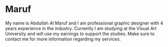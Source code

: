 # Maruf
My name is Abdullah Al Maruf and I am professional graphic designer with 4 years experience in the industry. Currently I am studying at the Visual Art University and will use my earnings to support the studies.    Make sure to contact me for more information regarding my services.
